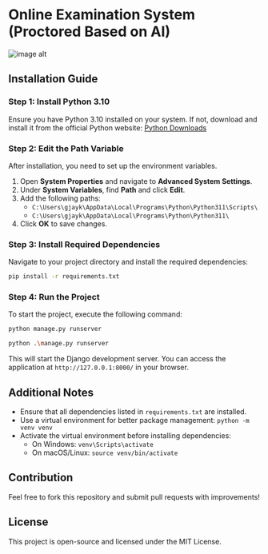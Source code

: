 # Online Examination System (Proctored Based on AI)

![image alt](https://raw.githubusercontent.com/rahulen/Online-Examination-System-proctored-Based-OnAI-/main/screenshot_1.png)


## Installation Guide

### Step 1: Install Python 3.10
Ensure you have Python 3.10 installed on your system. If not, download and install it from the official Python website: [Python Downloads](https://www.python.org/downloads/)

### Step 2: Edit the Path Variable
After installation, you need to set up the environment variables.

1. Open **System Properties** and navigate to **Advanced System Settings**.
2. Under **System Variables**, find **Path** and click **Edit**.
3. Add the following paths:
   - `C:\Users\gjayk\AppData\Local\Programs\Python\Python311\Scripts\`
   - `C:\Users\gjayk\AppData\Local\Programs\Python\Python311\`
4. Click **OK** to save changes.

### Step 3: Install Required Dependencies
Navigate to your project directory and install the required dependencies:

```bash
pip install -r requirements.txt
```

### Step 4: Run the Project
To start the project, execute the following command:

```bash
python manage.py runserver
```
```bash
python .\manage.py runserver              
```

This will start the Django development server. You can access the application at `http://127.0.0.1:8000/` in your browser.

## Additional Notes
- Ensure that all dependencies listed in `requirements.txt` are installed.
- Use a virtual environment for better package management: `python -m venv venv`
- Activate the virtual environment before installing dependencies:
  - On Windows: `venv\Scripts\activate`
  - On macOS/Linux: `source venv/bin/activate`

## Contribution
Feel free to fork this repository and submit pull requests with improvements!

## License
This project is open-source and licensed under the MIT License.

